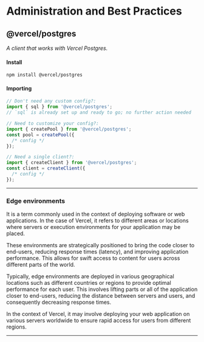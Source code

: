 # Administration and Best Practices

## @vercel/postgres
_A client that works with Vercel Postgres._

#### Install
`npm install @vercel/postgres`

#### Importing
```typescript
// Don't need any custom config?:
import { sql } from '@vercel/postgres';
// `sql` is already set up and ready to go; no further action needed

// Need to customize your config?:
import { createPool } from '@vercel/postgres';
const pool = createPool({
  /* config */
});

// Need a single client?:
import { createClient } from '@vercel/postgres';
const client = createClient({
  /* config */
});
```




- - -

### Edge environments

It is a term commonly used in the context of deploying software or web applications. In the case of Vercel, it refers to different areas or locations where servers or execution environments for your application may be placed.

These environments are strategically positioned to bring the code closer to end-users, reducing response times (latency), and improving application performance. This allows for swift access to content for users across different parts of the world.

Typically, edge environments are deployed in various geographical locations such as different countries or regions to provide optimal performance for each user. This involves lifting parts or all of the application closer to end-users, reducing the distance between servers and users, and consequently decreasing response times.

In the context of Vercel, it may involve deploying your web application on various servers worldwide to ensure rapid access for users from different regions.

- - -





